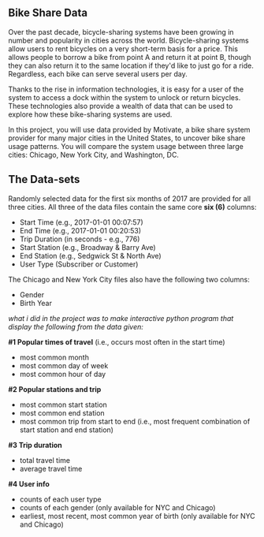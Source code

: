 <div>
<div class="index--container--2OwOl">
<div class="index--atom--lmAIo layout--content--3Smmq">
<div class="ltr">
<div class="index-module--markdown--2MdcR ureact-markdown ">
<h2 id="bike-share-data" style="text-align: left;">Bike Share Data</h2>
<p style="text-align: left;">Over the past decade, bicycle-sharing systems have been growing in number and popularity in cities across the world. Bicycle-sharing systems allow users to rent bicycles on a very short-term basis for a price. This allows people to borrow a bike from point A and return it at point B, though they can also return it to the same location if they'd like to just go for a ride. Regardless, each bike can serve several users per day.</p>
<p style="text-align: left;">Thanks to the rise in information technologies, it is easy for a user of the system to access a dock within the system to unlock or return bicycles. These technologies also provide a wealth of data that can be used to explore how these bike-sharing systems are used.</p>
<p style="text-align: left;">In this project, you will use data provided by Motivate, a bike share system provider for many major cities in the United States, to uncover bike share usage patterns. You will compare the system usage between three large cities: Chicago, New York City, and Washington, DC.</p>

<h2 id="the-datasets" style="text-align: left;">The Data-sets</h2>
<p style="text-align: left;">Randomly selected data for the first six months of 2017 are provided for all three cities. All three of the data files contain the same core <strong>six (6)</strong> columns:</p>

<ul style="text-align: left;">
 	<li style="direction: ltr;">Start Time (e.g., 2017-01-01 00:07:57)</li>
 	<li style="direction: ltr;">End Time (e.g., 2017-01-01 00:20:53)</li>
 	<li style="direction: ltr;">Trip Duration (in seconds - e.g., 776)</li>
 	<li style="direction: ltr;">Start Station (e.g., Broadway &amp; Barry Ave)</li>
 	<li style="direction: ltr;">End Station (e.g., Sedgwick St &amp; North Ave)</li>
 	<li style="direction: ltr;">User Type (Subscriber or Customer)</li>
</ul>
<p style="text-align: left;">The Chicago and New York City files also have the following two columns:</p>

<ul style="text-align: left;">
 	<li style="direction: ltr;">Gender</li>
 	<li style="direction: ltr;">Birth Year</li>
</ul>
</div>
</div>
</div>
</div>
</div>
<div style="text-align: left;">
<div class="index--container--2OwOl">
<div class="index--atom--lmAIo layout--content--3Smmq">
<div class="index--image-atom-content--YoZVu">
<div class="index--image-and-annotations-container--1o6QP" style="direction: ltr;"></div>
<div class="index--caption--34paT">
<div class="index-module--markdown--2MdcR ureact-markdown ">
<p style="direction: ltr;"><i>what i did in the project was to make interactive python program that display the following from the data given:</i></p>

</div>
</div>
</div>
</div>
</div>
</div>
<div>
<div class="index--container--2OwOl">
<div class="index--atom--lmAIo layout--content--3Smmq">
<div class="ltr">
<div class="index-module--markdown--2MdcR ureact-markdown ">
<p style="text-align: left;"></p>
<p style="text-align: left;"><strong>#1 Popular times of travel</strong> (i.e., occurs most often in the start time)</p>

<ul style="text-align: left;">
 	<li style="direction: ltr;">most common month</li>
 	<li style="direction: ltr;">most common day of week</li>
 	<li style="direction: ltr;">most common hour of day</li>
</ul>
<p style="text-align: left;"><strong>#2 Popular stations and trip</strong></p>

<ul style="text-align: left;">
 	<li style="direction: ltr;">most common start station</li>
 	<li style="direction: ltr;">most common end station</li>
 	<li style="direction: ltr;">most common trip from start to end (i.e., most frequent combination of start station and end station)</li>
</ul>
<p style="text-align: left;"><strong>#3 Trip duration</strong></p>

<ul style="text-align: left;">
 	<li style="direction: ltr;">total travel time</li>
 	<li style="direction: ltr;">average travel time</li>
</ul>
<p style="text-align: left;"><strong>#4 User info</strong></p>

<ul style="text-align: left;">
 	<li style="direction: ltr;">counts of each user type</li>
 	<li style="direction: ltr;">counts of each gender (only available for NYC and Chicago)</li>
 	<li style="direction: ltr;">earliest, most recent, most common year of birth (only available for NYC and Chicago)</li>
</ul>
<p style="text-align: left;"></p>

</div>
</div>
</div>
</div>
</div>
